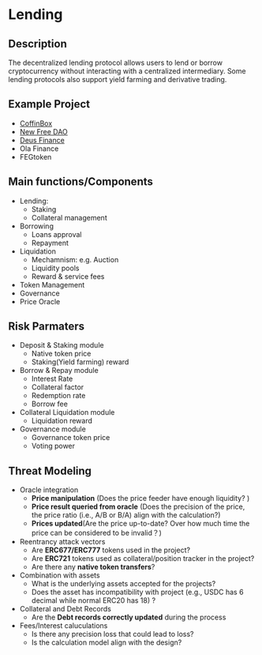 # Lending

## Description
The decentralized lending protocol allows users to lend or borrow cryptocurrency without interacting with a centralized intermediary. Some lending protocols also support yield farming and derivative trading.

## Example Project
- [CoffinBox](https://docs.google.com/document/d/1ZrRb7zq_SBSNXhLcDbwzLMqOWRH-x9sj-70q9WkxkqU/edit)
- [New Free DAO](https://docs.google.com/document/d/1jo1XnJQt74HTR4QUOxGxM12kmmc7KIRtY7d2NkQiQLg/edit)
- [Deus Finance](https://docs.google.com/document/d/1l0HOuQIznEE-QwMrIzmA0IJP7_ba5Sj-LiEL3Pbk-F0/)
- Ola Finance
- FEGtoken

## Main functions/Components
-   Lending:
    -   Staking
    -   Collateral management      
-   Borrowing 
    -   Loans approval
    -   Repayment
-   Liquidation
    -   Mechamnism: e.g. Auction
    -   Liquidity pools
    -   Reward & service fees
-   Token Management
-   Governance
-   Price Oracle

## Risk  Parmaters
- Deposit & Staking module
    - Native token price
    - Staking(Yield farming) reward
- Borrow & Repay module
    - Interest Rate
    - Collateral factor
    - Redemption rate
    - Borrow fee
- Collateral Liquidation module
    - Liquidation reward
- Governance module
    - Governance token price
    - Voting power

## Threat Modeling
- Oracle integration
    - **Price manipulation** (Does the price feeder have enough liquidity? )
    - **Price result queried from oracle** (Does the precision of the price, the price ratio (i.e., A/B or B/A) align with the calculation?)
    - **Prices updated**(Are the price up-to-date? Over how much time the price can be considered to be invalid？)
- Reentrancy attack vectors
    - Are **ERC677/ERC777** tokens used in the project?
    - Are **ERC721** tokens used as collateral/position tracker in the project?
    - Are there any **native token transfers**?
- Combination with assets
    - What is the underlying assets accepted for the projects?
    - Does the asset has incompatibility with project (e.g., USDC has 6 decimal while normal ERC20 has 18) ?
- Collateral and Debt Records
    - Are the **Debt records correctly updated** during the process
- Fees/Interest caluculations
    - Is there any precision loss that could lead to loss?
    - Is the calculation model align with the design?